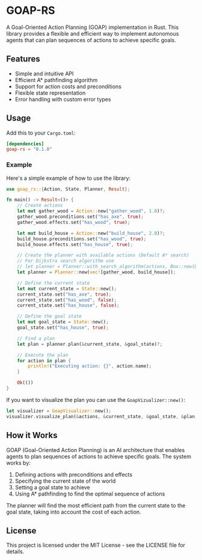 # GOAP-RS

A Goal-Oriented Action Planning (GOAP) implementation in Rust. This library provides a flexible and efficient way to implement autonomous agents that can plan sequences of actions to achieve specific goals.

## Features

- Simple and intuitive API
- Efficient A* pathfinding algorithm
- Support for action costs and preconditions
- Flexible state representation
- Error handling with custom error types

## Usage

Add this to your `Cargo.toml`:

```toml
[dependencies]
goap-rs = "0.1.0"
```

### Example

Here's a simple example of how to use the library:

```rust
use goap_rs::{Action, State, Planner, Result};

fn main() -> Result<()> {
    // Create actions
    let mut gather_wood = Action::new("gather_wood", 1.0)?;
    gather_wood.preconditions.set("has_axe", true);
    gather_wood.effects.set("has_wood", true);

    let mut build_house = Action::new("build_house", 2.0)?;
    build_house.preconditions.set("has_wood", true);
    build_house.effects.set("has_house", true);

    // Create the planner with available actions (Default A* search)
    // For Dijkstra search algorithm use
    // let planner = Planner::with_search_algorithm(actions, Box::new(DijkstraSearch));
    let planner = Planner::new(vec![gather_wood, build_house]);

    // Define the current state
    let mut current_state = State::new();
    current_state.set("has_axe", true);
    current_state.set("has_wood", false);
    current_state.set("has_house", false);

    // Define the goal state
    let mut goal_state = State::new();
    goal_state.set("has_house", true);

    // Find a plan
    let plan = planner.plan(&current_state, &goal_state)?;

    // Execute the plan
    for action in plan {
        println!("Executing action: {}", action.name);
    }

    Ok(())
}
```

If you want to visualize the plan you can use the `GoapVizualizer::new()`:

```rust
let visualizer = GoapVisualizer::new();
visualizer.visualize_plan(&actions, &current_state, &goal_state, &plan, "output.dot")?;
```

## How it Works

GOAP (Goal-Oriented Action Planning) is an AI architecture that enables agents to plan sequences of actions to achieve specific goals. The system works by:

1. Defining actions with preconditions and effects
2. Specifying the current state of the world
3. Setting a goal state to achieve
4. Using A* pathfinding to find the optimal sequence of actions

The planner will find the most efficient path from the current state to the goal state, taking into account the cost of each action.

## License

This project is licensed under the MIT License - see the LICENSE file for details.

